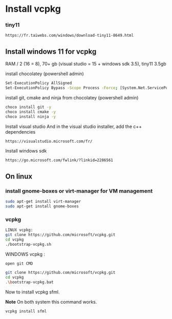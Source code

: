 # Install vcpkg

### tiny11

```bash
https://fr.taiwebs.com/windows/download-tiny11-8649.html
```

## Install windows 11 for vcpkg

RAM / 2 (16 = 8), 70+ gb (visual studio = 15 + windows sdk 3.5), tiny11 3.5gb

install chocolatey (powershell admin)
```bash
Set-ExecutionPolicy AllSigned
Set-ExecutionPolicy Bypass -Scope Process -Force; [System.Net.ServicePointManager]::SecurityProtocol = [System.Net.ServicePointManager]::SecurityProtocol -bor 3072; iex ((New-Object System.Net.WebClient).DownloadString('https://community.chocolatey.org/install.ps1'))
```

install git, cmake and ninja from chocolatey (powershell admin)

```bash
choco install git -y
choco install cmake -y
choco install ninja -y
```

Install visual studio
And in the visual studio installer, add the c++ dependencies
```bash
https://visualstudio.microsoft.com/fr/
```

Install windows sdk
```bash
https://go.microsoft.com/fwlink/?linkid=2286561
```

## On linux

### install gnome-boxes or virt-manager for VM management

```bash
sudo apt-get install virt-manager
sudo apt-get install gnome-boxes
```

### vcpkg
```bash
LINUX vcpkg:
git clone https://github.com/microsoft/vcpkg.git
cd vcpkg
./bootstrap-vcpkg.sh
```

WINDOWS vcpkg :
```bash
open git CMD

git clone https://github.com/microsoft/vcpkg.git
cd vcpkg
.\bootstrap-vcpkg.bat
```

Now to install vcpkg sfml.


**Note** On both system this command works.
```bash
vcpkg install sfml
```
